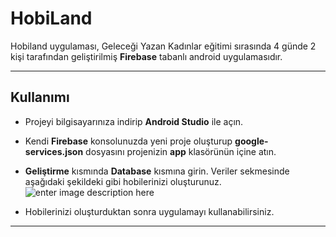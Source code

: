 HobiLand
========

Hobiland uygulaması, Geleceği Yazan Kadınlar eğitimi sırasında 4 günde 2 kişi tarafından geliştirilmiş **Firebase** tabanlı android uygulamasıdır.


----------


## Kullanımı ##

 - Projeyi bilgisayarınıza indirip **Android Studio** ile açın.
 - Kendi **Firebase** konsolunuzda yeni proje oluşturup **google-services.json** dosyasını projenizin **app** klasörünün içine atın.
 -  **Geliştirme** kısmında **Database** kısmına girin. Veriler sekmesinde aşağıdaki şekildeki gibi hobilerinizi oluşturunuz.
 ![enter image description here](http://image.prntscr.com/image/62e8e109231b46ccbf9fec6e120ae840.png)
 
 - Hobilerinizi oluşturduktan sonra uygulamayı kullanabilirsiniz.

----------


